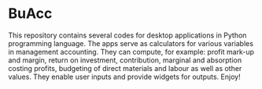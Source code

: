 # BuAcc
 This repository contains several codes for desktop applications in Python programming language.
 The apps serve as calculators for various variables in management accounting.
 They can compute, for example: profit mark-up and margin, return on investment,
 contribution, marginal and absorption costing profits, budgeting of direct materials
 and labour as well as other values. They enable user inputs and provide widgets for outputs.
 Enjoy!
 
